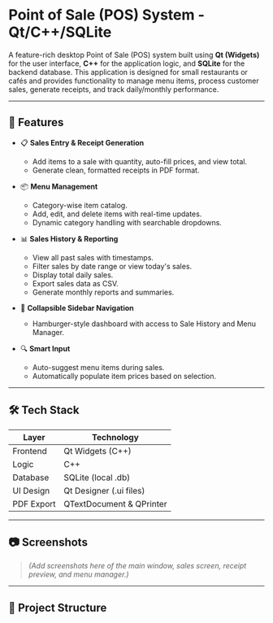 # Point of Sale (POS) System - Qt/C++/SQLite

A feature-rich desktop Point of Sale (POS) system built using **Qt (Widgets)** for the user interface, **C++** for the application logic, and **SQLite** for the backend database. This application is designed for small restaurants or cafés and provides functionality to manage menu items, process customer sales, generate receipts, and track daily/monthly performance.

---

## 🚀 Features

- 📋 **Sales Entry & Receipt Generation**
  - Add items to a sale with quantity, auto-fill prices, and view total.
  - Generate clean, formatted receipts in PDF format.

- 📦 **Menu Management**
  - Category-wise item catalog.
  - Add, edit, and delete items with real-time updates.
  - Dynamic category handling with searchable dropdowns.

- 📊 **Sales History & Reporting**
  - View all past sales with timestamps.
  - Filter sales by date range or view today's sales.
  - Display total daily sales.
  - Export sales data as CSV.
  - Generate monthly reports and summaries.

- 🧭 **Collapsible Sidebar Navigation**
  - Hamburger-style dashboard with access to Sale History and Menu Manager.

- 🔍 **Smart Input**
  - Auto-suggest menu items during sales.
  - Automatically populate item prices based on selection.

---

## 🛠️ Tech Stack

| Layer        | Technology            |
|--------------|------------------------|
| Frontend     | Qt Widgets (C++)       |
| Logic        | C++                    |
| Database     | SQLite (local .db)     |
| UI Design    | Qt Designer (.ui files)|
| PDF Export   | QTextDocument & QPrinter |

---

## 📷 Screenshots

> *(Add screenshots here of the main window, sales screen, receipt preview, and menu manager.)*

---

## 📂 Project Structure

